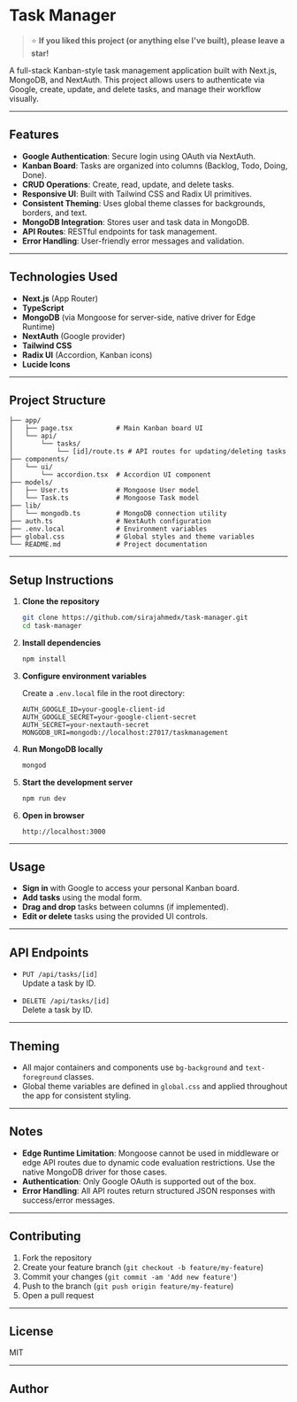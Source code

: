 # Task Manager

> ⭐ **If you liked this project (or anything else I've built), please leave a star!**

A full-stack Kanban-style task management application built with Next.js, MongoDB, and NextAuth. This project allows users to authenticate via Google, create, update, and delete tasks, and manage their workflow visually.

---

## Features

- **Google Authentication**: Secure login using OAuth via NextAuth.
- **Kanban Board**: Tasks are organized into columns (Backlog, Todo, Doing, Done).
- **CRUD Operations**: Create, read, update, and delete tasks.
- **Responsive UI**: Built with Tailwind CSS and Radix UI primitives.
- **Consistent Theming**: Uses global theme classes for backgrounds, borders, and text.
- **MongoDB Integration**: Stores user and task data in MongoDB.
- **API Routes**: RESTful endpoints for task management.
- **Error Handling**: User-friendly error messages and validation.

---

## Technologies Used

- **Next.js** (App Router)
- **TypeScript**
- **MongoDB** (via Mongoose for server-side, native driver for Edge Runtime)
- **NextAuth** (Google provider)
- **Tailwind CSS**
- **Radix UI** (Accordion, Kanban icons)
- **Lucide Icons**

---

## Project Structure

```
├── app/
│   ├── page.tsx           # Main Kanban board UI
│   └── api/
│       └── tasks/
│           └── [id]/route.ts # API routes for updating/deleting tasks
├── components/
│   └── ui/
│       └── accordion.tsx  # Accordion UI component
├── models/
│   ├── User.ts            # Mongoose User model
│   └── Task.ts            # Mongoose Task model
├── lib/
│   └── mongodb.ts         # MongoDB connection utility
├── auth.ts                # NextAuth configuration
├── .env.local             # Environment variables
├── global.css             # Global styles and theme variables
└── README.md              # Project documentation
```

---

## Setup Instructions

1. **Clone the repository**
   ```bash
   git clone https://github.com/sirajahmedx/task-manager.git
   cd task-manager
   ```

2. **Install dependencies**
   ```bash
   npm install
   ```

3. **Configure environment variables**

   Create a `.env.local` file in the root directory:
   ```
   AUTH_GOOGLE_ID=your-google-client-id
   AUTH_GOOGLE_SECRET=your-google-client-secret
   AUTH_SECRET=your-nextauth-secret
   MONGODB_URI=mongodb://localhost:27017/taskmanagement
   ```

4. **Run MongoDB locally**
   ```bash
   mongod
   ```

5. **Start the development server**
   ```bash
   npm run dev
   ```

6. **Open in browser**
   ```
   http://localhost:3000
   ```

---

## Usage

- **Sign in** with Google to access your personal Kanban board.
- **Add tasks** using the modal form.
- **Drag and drop** tasks between columns (if implemented).
- **Edit or delete** tasks using the provided UI controls.

---

## API Endpoints

- `PUT /api/tasks/[id]`  
  Update a task by ID.

- `DELETE /api/tasks/[id]`  
  Delete a task by ID.

---

## Theming

- All major containers and components use `bg-background` and `text-foreground` classes.
- Global theme variables are defined in `global.css` and applied throughout the app for consistent styling.

---

## Notes

- **Edge Runtime Limitation**: Mongoose cannot be used in middleware or edge API routes due to dynamic code evaluation restrictions. Use the native MongoDB driver for those cases.
- **Authentication**: Only Google OAuth is supported out of the box.
- **Error Handling**: All API routes return structured JSON responses with success/error messages.

---

## Contributing

1. Fork the repository
2. Create your feature branch (`git checkout -b feature/my-feature`)
3. Commit your changes (`git commit -am 'Add new feature'`)
4. Push to the branch (`git push origin feature/my-feature`)
5. Open a pull request

---

## License

MIT

---

## Author